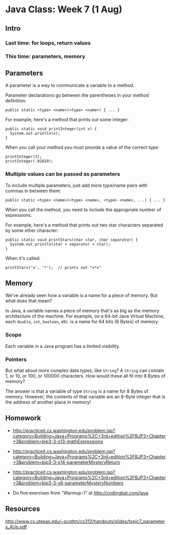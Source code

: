 # Java Class: Week 7 (1 Aug)

## Intro

### Last time: for loops, return values

### This time: parameters, memory

## Parameters

A parameter is a way to communicate a variable to a method.

Parameter declarations go between the parentheses in your method definition:

    public static <type> <name>(<type> <name>) { ... }

For example, here's a method that prints out some integer:

    public static void printInteger(int x) {
      System.out.println(x);
    }

When you call your method you must provide a value of the correct type:

    printInteger(3);
    printInteger(-81829);

### Multiple values can be passed as parameters

To include multiple parameters, just add more type/name pairs with commas in
between them:

    public static <type> <name>(<type> <name>, <type> <name>, ...) { ... }

When you call the method, you need to include the appropriate number of
expressions.

For example, here's a method that prints out two star characters separated by
some other character:

    public static void printStars(char star, char separator) {
      System.out.println(star + separator + star);
    }

When it's called:

    printStars('x', '*');  // prints out "x*x"

## Memory

We've already seen how a variable is a name for a piece of memory. But what does
that mean?

In Java, a variable names a piece of memory that's as big as the memory
architecture of the machine. For example, on a 64-bit Java Virtual Machine, each
``double``, ``int``, ``boolean``, etc. is a name for 64 bits (8 Bytes) of
memory.

### Scope

Each variable in a Java program has a limited visibility.

### Pointers

But what about more complex data types, like ``String``? A ``String`` can
contain 1, or 10, or 100, or 100000 characters. How would these all fit into 8
Bytes of memory?

The answer is that a variable of type ``String`` is a name for 8 Bytes of
memory. However, the contents of that variable are an 8-Byte integer that is the
address of another place in memory!

## Homework

- http://practiceit.cs.washington.edu/problem.jsp?category=Building+Java+Programs%2C+3rd+edition%2FBJP3+Chapter+3&problem=bjp3-3-s13-mathExpressions
- http://practiceit.cs.washington.edu/problem.jsp?category=Building+Java+Programs%2C+3rd+edition%2FBJP3+Chapter+3&problem=bjp3-3-s14-parameterMysteryReturn
- http://practiceit.cs.washington.edu/problem.jsp?category=Building+Java+Programs%2C+3rd+edition%2FBJP3+Chapter+3&problem=bjp3-3-s6-parameterMysteryNumbers

- Do five exercises from "Warmup-1" at http://codingbat.com/java

## Resources

http://www.cs.utexas.edu/~scottm/cs312/handouts/slides/topic7_parameters_4Up.pdf
